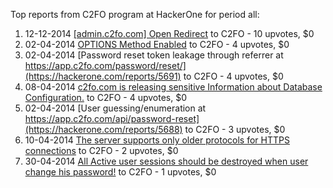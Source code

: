 Top reports from C2FO program at HackerOne for period all:

1. 12-12-2014 [[admin.c2fo.com] Open Redirect](https://hackerone.com/reports/39198) to C2FO - 10 upvotes, $0
2. 02-04-2014 [OPTIONS Method Enabled](https://hackerone.com/reports/5654) to C2FO - 4 upvotes, $0
3. 02-04-2014 [Password reset token leakage through referrer at https://app.c2fo.com/password/reset/](https://hackerone.com/reports/5691) to C2FO - 4 upvotes, $0
4. 08-04-2014 [c2fo.com is releasing sensitive Information about Database Configuration.](https://hackerone.com/reports/6491) to C2FO - 4 upvotes, $0
5. 02-04-2014 [User guessing/enumeration at  https://app.c2fo.com/api/password-reset](https://hackerone.com/reports/5688) to C2FO - 3 upvotes, $0
6. 10-04-2014 [The server supports only older protocols for HTTPS connections](https://hackerone.com/reports/6794) to C2FO - 2 upvotes, $0
7. 30-04-2014 [All Active user sessions should be destroyed when user change his password!](https://hackerone.com/reports/10377) to C2FO - 1 upvotes, $0
